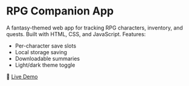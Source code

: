 # RPG Companion App

A fantasy-themed web app for tracking RPG characters, inventory, and quests. Built with HTML, CSS, and JavaScript. Features:

- Per-character save slots
- Local storage saving
- Downloadable summaries
- Light/dark theme toggle

🔗 [Live Demo](https://your-username.github.io/rpg-companion/)
